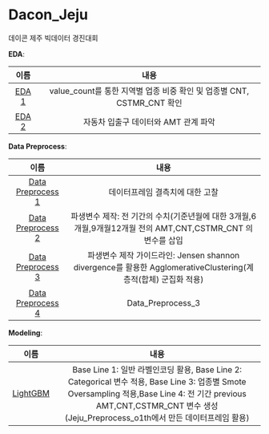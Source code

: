 # Dacon_Jeju
데이콘 제주 빅데이터 경진대회

**EDA**: 

|  이름  |              내용              |
| :----: | :--------------------------: |
| [EDA 1](Jeju_01th.ipynb) |  value_count를 통한 지역별 업종 비중 확인 및 업종별 CNT, CSTMR_CNT 확인 |
| [EDA 2](Jeju_02th.ipynb) |  자동차 입출구 데이터와 AMT 관계 파악 |

**Data Preprocess**: 

|  이름  |              내용              |
| :----: | :--------------------------: |
| [Data Preprocess 1](Jeju_DataPreprocess_02th.ipynb) |  데이터프레임 결측치에 대한 고찰 |
| [Data Preprocess 2](Jeju_DataPreprocess_01th.ipynb) |  파생변수 제작: 전 기간의 수치(기준년월에 대한 3개월,6개월,9개월12개월 전의 AMT,CNT,CSTMR_CNT 의 변수를 삽입 |
| [Data Preprocess 3](Jeju_DataPreprocess_03th.ipynb) |  파생변수 제작 가이드라인: Jensen shannon divergence를 활용한 AgglomerativeClustering(계층적(합체) 군집화 적용) |
| [Data Preprocess 4](Jeju_DataPreprocess_04th.ipynb) |  Data_Preprocess_3 |


**Modeling**: 

|  이름  |              내용              |
| :----: | :--------------------------: |
| [LightGBM](Jeju_modeling_01th(LightGBM).ipynb) | Base Line 1: 일반 라벨인코딩 활용, Base Line 2: Categorical 변수 적용, Base Line 3: 업종별 Smote Oversampling 적용,Base Line 4: 전 기간 previous AMT,CNT,CSTMR_CNT 변수 생성 (Jeju_Preprocess_o1th에서 만든 데이터프레임 활용)  |
